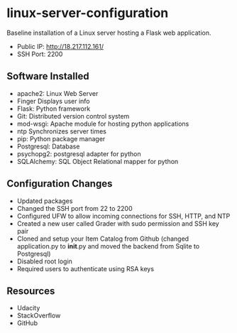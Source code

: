 # linux-server-configuration
Baseline installation of a Linux server hosting a Flask web application.
* Public IP: http://18.217.112.161/
* SSH Port: 2200

## Software Installed
* apache2: Linux Web Server
* Finger Displays user info
* Flask: Python framework
* Git: Distributed version control system
* mod-wsgi: Apache module for hosting python applications
* ntp Synchronizes server times
* pip: Python package manager
* Postgresql: Database
* psychopg2: postgresql adapter for python
* SQLAlchemy: SQL Object Relational mapper for python

## Configuration Changes
* Updated packages
* Changed the SSH port from 22 to 2200
* Configured UFW to allow incoming connections for SSH, HTTP, and NTP
* Created a new user called Grader with sudo permission and SSH key pair
* Cloned and setup your Item Catalog from Github (changed application.py to __init__.py and moved the backend from Sqlite to Postgresql)
* Disabled root login
* Required users to authenticate using RSA keys

## Resources
* Udacity
* StackOverflow
* GitHub
